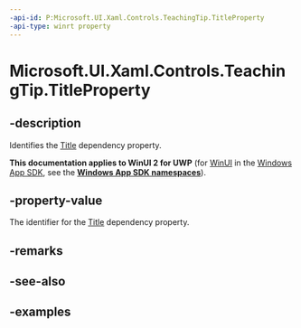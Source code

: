 ```yaml
---
-api-id: P:Microsoft.UI.Xaml.Controls.TeachingTip.TitleProperty
-api-type: winrt property
---
```


# Microsoft.UI.Xaml.Controls.TeachingTip.TitleProperty

<!--
public static Windows.UI.Xaml.DependencyProperty TitleProperty { get; }
-->

## -description

Identifies the [Title](teachingtip_title.md) dependency property.

**This documentation applies to WinUI 2 for UWP** (for [WinUI](/windows/apps/winui/winui3/) in the [Windows App SDK](/windows/apps/windows-app-sdk/), see the **[Windows App SDK namespaces](/windows/windows-app-sdk/api/winrt/)**).

## -property-value

The identifier for the [Title](teachingtip_title.md) dependency property.

## -remarks

## -see-also

## -examples

